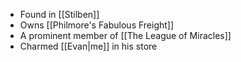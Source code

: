 - Found in [[Stilben]]
- Owns [[Philmore's Fabulous Freight]]
- A prominent member of [[The League of Miracles]]
- Charmed [[Evan|me]] in his store